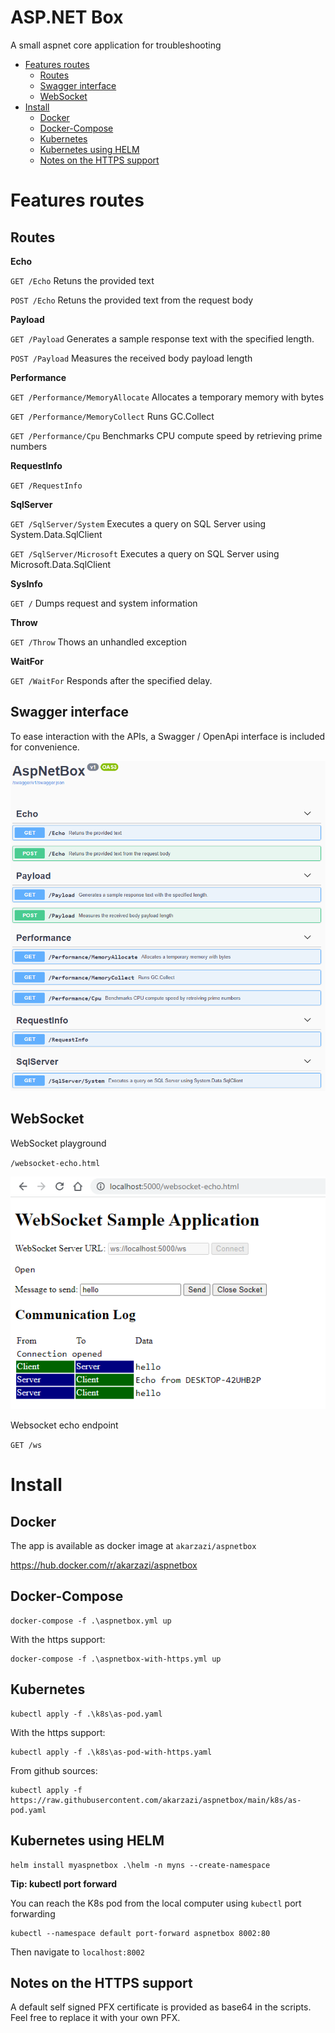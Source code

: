 # ASP.NET Box
A small aspnet core application for troubleshooting

- [Features routes](#features-routes)
  * [Routes](#routes)
  * [Swagger interface](#swagger-interface)
  * [WebSocket](#websocket)
- [Install](#install)
  * [Docker](#docker)
  * [Docker-Compose](#docker-compose)
  * [Kubernetes](#kubernetes)
  * [Kubernetes using HELM](#kubernetes-using-helm)
  * [Notes on the HTTPS support](#notes-on-the-https-support)

# Features routes

## Routes

**Echo**

`GET
​/Echo`
Retuns the provided text

`POST
​/Echo`
Retuns the provided text from the request body

**Payload**

`GET
​/Payload`
Generates a sample response text with the specified length.

`POST
​/Payload`
Measures the received body payload length

**Performance**

`GET
​/Performance​/MemoryAllocate`
Allocates a temporary memory with bytes

`GET
​/Performance​/MemoryCollect`
Runs GC.Collect

`GET
​/Performance​/Cpu`
Benchmarks CPU compute speed by retrieving prime numbers

**RequestInfo**

`GET
​/RequestInfo`

**SqlServer**

`GET
​/SqlServer​/System`
Executes a query on SQL Server using System.Data.SqlClient

`GET
​/SqlServer​/Microsoft`
Executes a query on SQL Server using Microsoft.Data.SqlClient

**SysInfo**

`GET
​/`
Dumps request and system information

**Throw**

`GET
​/Throw`
Thows an unhandled exception

**WaitFor**

`GET
​/WaitFor`
Responds after the specified delay.

## Swagger interface

To ease interaction with the APIs, a Swagger / OpenApi interface is included for convenience. 

![Swagger](resources/docs/swagger_preview.png?raw=true "Swagger")

## WebSocket

WebSocket playground

`​/websocket-echo.html`

![Swagger](resources/docs/websocket_preview.png?raw=true "Swagger")

Websocket echo endpoint

`GET
​/ws`

# Install

## Docker

The app is available as docker image at `akarzazi/aspnetbox`

https://hub.docker.com/r/akarzazi/aspnetbox


## Docker-Compose

```shell
docker-compose -f .\aspnetbox.yml up
```

With the https support:

```shell
docker-compose -f .\aspnetbox-with-https.yml up
```

## Kubernetes

```shell
kubectl apply -f .\k8s\as-pod.yaml
```

With the https support:

```shell
kubectl apply -f .\k8s\as-pod-with-https.yaml
```

From github sources:

```shell
kubectl apply -f https://raw.githubusercontent.com/akarzazi/aspnetbox/main/k8s/as-pod.yaml
```

## Kubernetes using HELM

```shell
helm install myaspnetbox .\helm -n myns --create-namespace
```

**Tip: kubectl port forward**

You can reach the K8s pod from the local computer using `kubectl` port forwarding

```shell
kubectl --namespace default port-forward aspnetbox 8002:80
```

Then navigate to `localhost:8002`

## Notes on the HTTPS support

A default self signed PFX certificate is provided as base64 in the scripts.
Feel free to replace it with your own PFX.